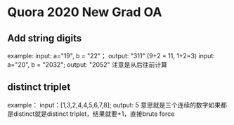 # Quora 2020 New Grad OA

## Add string digits

example:
input: a="19", b = "22"； output: "311" (9+2 = 11, 1+2=3)
input: a="20", b = "2032"; output: "2052"
注意是从后往前计算

## distinct triplet

example：
input：[1,3,2,4,4,5,6,7,8]; output: 5
意思就是三个连续的数字如果都是distinct就是distinct triplet，结果就要+1，直接brute force

